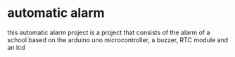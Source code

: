 # automatic alarm
this automatic alarm project is a project that consists of the alarm of a school based on the arduino uno microcontroller, a buzzer, RTC module and an lcd
